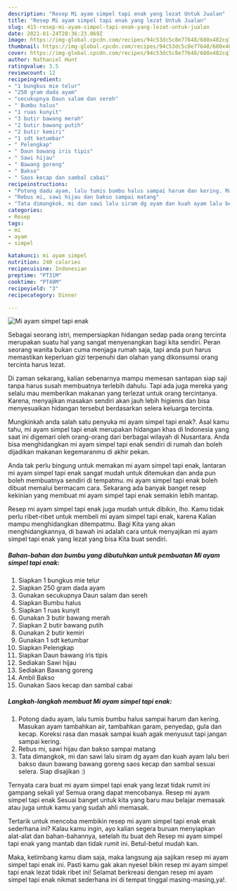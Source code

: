 ```yaml
---
description: "Resep Mi ayam simpel tapi enak yang lezat Untuk Jualan"
title: "Resep Mi ayam simpel tapi enak yang lezat Untuk Jualan"
slug: 415-resep-mi-ayam-simpel-tapi-enak-yang-lezat-untuk-jualan
date: 2021-01-24T20:36:23.069Z
image: https://img-global.cpcdn.com/recipes/94c53dc5c8e77648/680x482cq70/mi-ayam-simpel-tapi-enak-foto-resep-utama.jpg
thumbnail: https://img-global.cpcdn.com/recipes/94c53dc5c8e77648/680x482cq70/mi-ayam-simpel-tapi-enak-foto-resep-utama.jpg
cover: https://img-global.cpcdn.com/recipes/94c53dc5c8e77648/680x482cq70/mi-ayam-simpel-tapi-enak-foto-resep-utama.jpg
author: Nathaniel Hunt
ratingvalue: 3.5
reviewcount: 12
recipeingredient:
- "1 bungkus mie telur"
- "250 gram dada ayam"
- "secukupnya Daun salam dan sereh"
- " Bumbu halus"
- "1 ruas kunyit"
- "3 butir bawang merah"
- "2 butir bawang putih"
- "2 butir kemiri"
- "1 sdt ketumbar"
- " Pelengkap"
- " Daun bawang iris tipis"
- " Sawi hijau"
- " Bawang goreng"
- " Bakso"
- " Saos kecap dan sambal cabai"
recipeinstructions:
- "Potong dadu ayam, lalu tumis bumbu halus sampai harum dan kering. Masukan ayam tambahkan air, tambahkan garam, penyedap, gula dan kecap. Koreksi rasa dan masak sampai kuah agak menyusut tapi jangan sampai kering."
- "Rebus mi, sawi hijau dan bakso sampai matang"
- "Tata dimangkok, mi dan sawi lalu siram dg ayam dan kuah ayam lalu beri bakso daun bawang bawang goreng saos kecap dan sambal sesuai selera. Siap disajikan :)"
categories:
- Resep
tags:
- mi
- ayam
- simpel

katakunci: mi ayam simpel 
nutrition: 240 calories
recipecuisine: Indonesian
preptime: "PT31M"
cooktime: "PT40M"
recipeyield: "3"
recipecategory: Dinner

---
```



![Mi ayam simpel tapi enak](https://img-global.cpcdn.com/recipes/94c53dc5c8e77648/680x482cq70/mi-ayam-simpel-tapi-enak-foto-resep-utama.jpg)

Sebagai seorang istri, mempersiapkan hidangan sedap pada orang tercinta merupakan suatu hal yang sangat menyenangkan bagi kita sendiri. Peran seorang  wanita bukan cuma menjaga rumah saja, tapi anda pun harus memastikan keperluan gizi terpenuhi dan olahan yang dikonsumsi orang tercinta harus lezat.

Di zaman  sekarang, kalian sebenarnya mampu memesan santapan siap saji tanpa harus susah membuatnya terlebih dahulu. Tapi ada juga mereka yang selalu mau memberikan makanan yang terlezat untuk orang tercintanya. Karena, menyajikan masakan sendiri akan jauh lebih higienis dan bisa menyesuaikan hidangan tersebut berdasarkan selera keluarga tercinta. 



Mungkinkah anda salah satu penyuka mi ayam simpel tapi enak?. Asal kamu tahu, mi ayam simpel tapi enak merupakan hidangan khas di Indonesia yang saat ini digemari oleh orang-orang dari berbagai wilayah di Nusantara. Anda bisa menghidangkan mi ayam simpel tapi enak sendiri di rumah dan boleh dijadikan makanan kegemaranmu di akhir pekan.

Anda tak perlu bingung untuk memakan mi ayam simpel tapi enak, lantaran mi ayam simpel tapi enak sangat mudah untuk ditemukan dan anda pun boleh membuatnya sendiri di tempatmu. mi ayam simpel tapi enak boleh dibuat memalui bermacam cara. Sekarang ada banyak banget resep kekinian yang membuat mi ayam simpel tapi enak semakin lebih mantap.

Resep mi ayam simpel tapi enak juga mudah untuk dibikin, lho. Kamu tidak perlu ribet-ribet untuk membeli mi ayam simpel tapi enak, karena Kalian mampu menghidangkan ditempatmu. Bagi Kita yang akan menghidangkannya, di bawah ini adalah cara untuk menyajikan mi ayam simpel tapi enak yang lezat yang bisa Kita buat sendiri.

<!--inarticleads1-->

##### Bahan-bahan dan bumbu yang dibutuhkan untuk pembuatan Mi ayam simpel tapi enak:

1. Siapkan 1 bungkus mie telur
1. Siapkan 250 gram dada ayam
1. Gunakan secukupnya Daun salam dan sereh
1. Siapkan  Bumbu halus
1. Siapkan 1 ruas kunyit
1. Gunakan 3 butir bawang merah
1. Siapkan 2 butir bawang putih
1. Gunakan 2 butir kemiri
1. Gunakan 1 sdt ketumbar
1. Siapkan  Pelengkap
1. Siapkan  Daun bawang iris tipis
1. Sediakan  Sawi hijau
1. Sediakan  Bawang goreng
1. Ambil  Bakso
1. Gunakan  Saos kecap dan sambal cabai




<!--inarticleads2-->

##### Langkah-langkah membuat Mi ayam simpel tapi enak:

1. Potong dadu ayam, lalu tumis bumbu halus sampai harum dan kering. Masukan ayam tambahkan air, tambahkan garam, penyedap, gula dan kecap. Koreksi rasa dan masak sampai kuah agak menyusut tapi jangan sampai kering.
1. Rebus mi, sawi hijau dan bakso sampai matang
1. Tata dimangkok, mi dan sawi lalu siram dg ayam dan kuah ayam lalu beri bakso daun bawang bawang goreng saos kecap dan sambal sesuai selera. Siap disajikan :)




Ternyata cara buat mi ayam simpel tapi enak yang lezat tidak rumit ini gampang sekali ya! Semua orang dapat mencobanya. Resep mi ayam simpel tapi enak Sesuai banget untuk kita yang baru mau belajar memasak atau juga untuk kamu yang sudah ahli memasak.

Tertarik untuk mencoba membikin resep mi ayam simpel tapi enak enak sederhana ini? Kalau kamu ingin, ayo kalian segera buruan menyiapkan alat-alat dan bahan-bahannya, setelah itu buat deh Resep mi ayam simpel tapi enak yang mantab dan tidak rumit ini. Betul-betul mudah kan. 

Maka, ketimbang kamu diam saja, maka langsung aja sajikan resep mi ayam simpel tapi enak ini. Pasti kamu gak akan nyesel bikin resep mi ayam simpel tapi enak lezat tidak ribet ini! Selamat berkreasi dengan resep mi ayam simpel tapi enak nikmat sederhana ini di tempat tinggal masing-masing,ya!.

